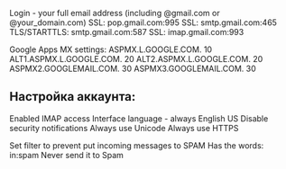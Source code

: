 Login - your full email address (including @gmail.com or @your_domain.com)
SSL: pop.gmail.com:995
SSL: smtp.gmail.com:465
TLS/STARTTLS: smtp.gmail.com:587
SSL: imap.gmail.com:993

Google Apps MX settings:
ASPMX.L.GOOGLE.COM. 10
ALT1.ASPMX.L.GOOGLE.COM. 20
ALT2.ASPMX.L.GOOGLE.COM. 20
ASPMX2.GOOGLEMAIL.COM. 30
ASPMX3.GOOGLEMAIL.COM. 30

## Настройка аккаунта:

Enabled IMAP access
Interface language - always English US
Disable security notifications
Always use Unicode
Always use HTTPS

Set filter to prevent put incoming messages to SPAM
Has the words: in:spam
Never send it to Spam
